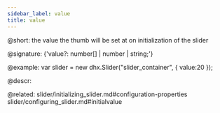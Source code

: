 ```yaml
---
sidebar_label: value
title: value
---          
```


@short: the value the thumb will be set at on initialization of the slider

@signature: {'value?: number[] | number | string;'}

@example: 
var slider = new dhx.Slider("slider_container", { 
    value:20
});



@descr: 


@related: slider/initializing_slider.md#configuration-properties
slider/configuring_slider.md#initialvalue
